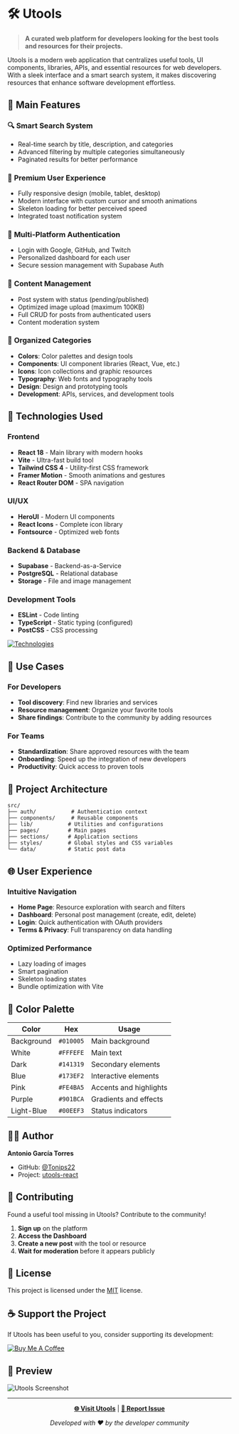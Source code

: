 # 🛠️ Utools

> **A curated web platform for developers looking for the best tools and resources for their projects.**

Utools is a modern web application that centralizes useful tools, UI components, libraries, APIs, and essential resources for web developers. With a sleek interface and a smart search system, it makes discovering resources that enhance software development effortless.

## 🌟 Main Features

### 🔍 **Smart Search System**
- Real-time search by title, description, and categories
- Advanced filtering by multiple categories simultaneously
- Paginated results for better performance

### 📱 **Premium User Experience**
- Fully responsive design (mobile, tablet, desktop)
- Modern interface with custom cursor and smooth animations
- Skeleton loading for better perceived speed
- Integrated toast notification system

### 🔐 **Multi-Platform Authentication**
- Login with Google, GitHub, and Twitch
- Personalized dashboard for each user
- Secure session management with Supabase Auth

### 📝 **Content Management**
- Post system with status (pending/published)
- Optimized image upload (maximum 100KB)
- Full CRUD for posts from authenticated users
- Content moderation system

### 🎨 **Organized Categories**
- **Colors**: Color palettes and design tools
- **Components**: UI component libraries (React, Vue, etc.)
- **Icons**: Icon collections and graphic resources
- **Typography**: Web fonts and typography tools
- **Design**: Design and prototyping tools
- **Development**: APIs, services, and development tools

## 🚀 Technologies Used

### Frontend
- **React 18** - Main library with modern hooks
- **Vite** - Ultra-fast build tool
- **Tailwind CSS 4** - Utility-first CSS framework
- **Framer Motion** - Smooth animations and gestures
- **React Router DOM** - SPA navigation

### UI/UX
- **HeroUI** - Modern UI components
- **React Icons** - Complete icon library
- **Fontsource** - Optimized web fonts

### Backend & Database
- **Supabase** - Backend-as-a-Service
- **PostgreSQL** - Relational database
- **Storage** - File and image management

### Development Tools
- **ESLint** - Code linting
- **TypeScript** - Static typing (configured)
- **PostCSS** - CSS processing

[![Technologies](https://skillicons.dev/icons?i=react,vite,tailwind,supabase,postgres)](https://skillicons.dev)

## 🎯 Use Cases

### For Developers
- **Tool discovery**: Find new libraries and services
- **Resource management**: Organize your favorite tools
- **Share findings**: Contribute to the community by adding resources

### For Teams
- **Standardization**: Share approved resources with the team
- **Onboarding**: Speed up the integration of new developers
- **Productivity**: Quick access to proven tools

## 🔧 Project Architecture

```
src/
├── auth/           # Authentication context
├── components/     # Reusable components
├── lib/           # Utilities and configurations
├── pages/         # Main pages
├── sections/      # Application sections
├── styles/        # Global styles and CSS variables
└── data/          # Static post data
```

## 🌐 User Experience

### Intuitive Navigation
- **Home Page**: Resource exploration with search and filters
- **Dashboard**: Personal post management (create, edit, delete)
- **Login**: Quick authentication with OAuth providers
- **Terms & Privacy**: Full transparency on data handling

### Optimized Performance
- Lazy loading of images
- Smart pagination
- Skeleton loading states
- Bundle optimization with Vite

## 🎨 Color Palette

| Color      | Hex       | Usage                  |
| ---------- | --------- | ---------------------- |
| Background | `#010005` | Main background        |
| White      | `#FFFEFE` | Main text              |
| Dark       | `#141319` | Secondary elements     |
| Blue       | `#173EF2` | Interactive elements   |
| Pink       | `#FE4BA5` | Accents and highlights |
| Purple     | `#901BCA` | Gradients and effects  |
| Light-Blue | `#00EEF3` | Status indicators      |

## 👨‍💻 Author

**Antonio García Torres**
- GitHub: [@Tonips22](https://github.com/Tonips22)
- Project: [utools-react](https://github.com/Tonips22/utools-react)

## 🤝 Contributing

Found a useful tool missing in Utools? Contribute to the community!

1. **Sign up** on the platform
2. **Access the Dashboard**
3. **Create a new post** with the tool or resource
4. **Wait for moderation** before it appears publicly

## 📄 License

This project is licensed under the [MIT](https://choosealicense.com/licenses/mit/) license.

## ☕ Support the Project

If Utools has been useful to you, consider supporting its development:

[![Buy Me A Coffee](https://img.shields.io/badge/Buy%20Me%20A%20Coffee-FFDD00?style=for-the-badge&logo=buy-me-a-coffee&logoColor=black)](https://buymeacoffee.com/tonigt)

## 📸 Preview

![Utools Screenshot](/wallpaper.webp)

---

<div align="center">

**[🌐 Visit Utools](https://utools-agt.vercel.app/)** | **[🐛 Report Issue](https://github.com/Tonips22/utools-react/issues)**

*Developed with ❤️ by the developer community*

</div>